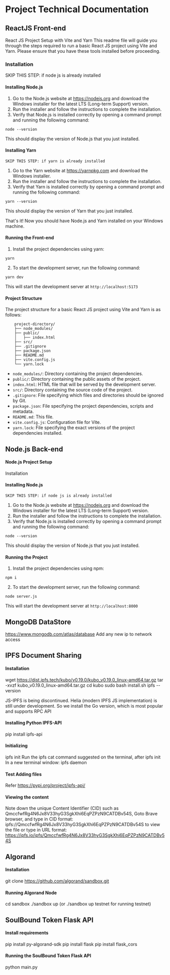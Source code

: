 # Project Technical Documentation

## ReactJS Front-end
React JS Project Setup with Vite and Yarn
This readme file will guide you through the steps required to run a basic React JS project using Vite and Yarn. Please ensure that you have these tools installed before proceeding.

### Installation
SKIP THIS STEP: if node js is already installed
#### Installing Node.js
1. Go to the Node.js website at https://nodejs.org and download the Windows installer for the latest LTS (Long-term Support) version.
2. Run the installer and follow the instructions to complete the installation.
3. Verify that Node.js is installed correctly by opening a command prompt and running the following command:
```
node --version
```
This should display the version of Node.js that you just installed.

#### Installing Yarn
`SKIP THIS STEP: if yarn is already installed `
1. Go to the Yarn website at https://yarnpkg.com and download the Windows installer.
2. Run the installer and follow the instructions to complete the installation.
3. Verify that Yarn is installed correctly by opening a command prompt and running the following command:
```
yarn --version
```
This should display the version of Yarn that you just installed.

That's it! Now you should have Node.js and Yarn installed on your Windows machine.

#### Running the Front-end
1. Install the project dependencies using yarn:
```
yarn
```

2. To start the development server, run the following command:
```
yarn dev
```
This will start the development server at `http://localhost:5173`

#### Project Structure

The project structure for a basic React JS project using Vite and Yarn is as follows:
```
    project-directory/
    ├── node_modules/
    ├── public/
    │   ├── index.html
    ├── src/
    ├── .gitignore
    ├── package.json
    ├── README.md
    ├── vite.config.js
    └── yarn.lock
```

- `node_modules/`: Directory containing the project dependencies.
- `public/`: Directory containing the public assets of the project.
- `index.html`: HTML file that will be served by the development server.
- `src/`: Directory containing the source code of the project.
- `.gitignore`: File specifying which files and directories should be ignored by Git.
- `package.json`: File specifying the project dependencies, scripts and metadata.
- `README.md`: This file.
- `vite.config.js`: Configuration file for Vite.
- `yarn.lock`: File specifying the exact versions of the project dependencies installed.

## Node.js Back-end
#### Node.js Project Setup 

Installation

#### Installing Node.js
`SKIP THIS STEP: if node js is already installed `
1. Go to the Node.js website at https://nodejs.org and download the Windows installer for the latest LTS (Long-term Support) version.
2. Run the installer and follow the instructions to complete the installation.
3. Verify that Node.js is installed correctly by opening a command prompt and running the following command:
```
node --version
```
This should display the version of Node.js that you just installed.

#### Running the Project

1. Install the project dependencies using npm:
```
npm i
```

2. To start the development server, run the following command:
```
node server.js
```
This will start the development server at `http://localhost:8000`


## MongoDB DataStore

https://www.mongodb.com/atlas/database
Add any new ip to network access


## IPFS Document Sharing
#### Installation
wget https://dist.ipfs.tech/kubo/v0.19.0/kubo_v0.19.0_linux-amd64.tar.gz
tar -xvzf kubo_v0.19.0_linux-amd64.tar.gz
cd kubo
sudo bash install.sh
ipfs --version

JS-IPFS is being discontinued. Helia (modern IPFS JS implementation) is still under development. So we install the Go version, which is most popular and supports RPC API

#### Installing Python IPFS-API
pip install ipfs-api

#### Initializing
ipfs init
Run the ipfs cat command suggested on the terminal, after ipfs init
In a new terminal window: 
ipfs daemon

#### Test Adding files
Refer https://pypi.org/project/ipfs-api/

#### Viewing the content
Note down the unique Content Identifier (CID) such as  QmccfwfRg4N6Jx8V33hyG3SgkXhi6EqPZPzN9CATDBv54S, 
Goto Brave browser, and type in CID format: ipfs://QmccfwfRg4N6Jx8V33hyG3SgkXhi6EqPZPzN9CATDBv54S to view the file or type in URL format: https://ipfs.io/ipfs/QmccfwfRg4N6Jx8V33hyG3SgkXhi6EqPZPzN9CATDBv54S

## Algorand

#### Installation
git clone https://github.com/algorand/sandbox.git

#### Running Algorand Node
cd sandbox
./sandbox up (or ./sandbox up testnet for running testnet)

## SoulBound Token Flask API

#### Install requirements
pip install py-algorand-sdk
pip install flask 
pip install flask_cors

#### Running the SoulBound Token Flask API
python main.py

